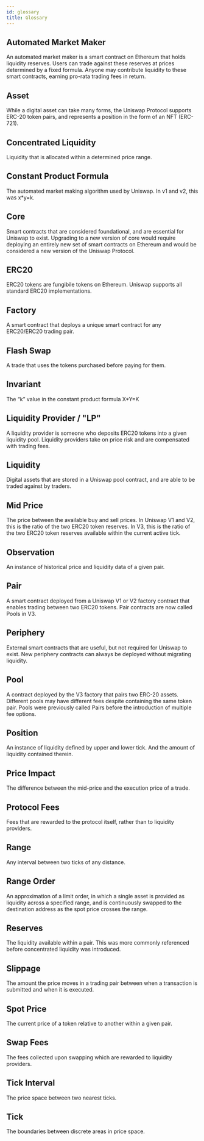```yaml
---
id: glossary
title: Glossary
---
```


## Automated Market Maker

An automated market maker is a smart contract on Ethereum that holds liquidity reserves. Users can trade against these reserves at prices determined by a fixed formula. Anyone may contribute liquidity to these smart contracts, earning pro-rata trading fees in return.

## Asset

While a digital asset can take many forms, the Uniswap Protocol supports ERC-20 token pairs, and represents a position in the form of an NFT (ERC-721).

## Concentrated Liquidity

Liquidity that is allocated within a determined price range.

## Constant Product Formula

The automated market making algorithm used by Uniswap. In v1 and v2, this was x\*y=k.

## Core

Smart contracts that are considered foundational, and are essential for Uniswap to exist. Upgrading to a new version of core would require deploying an entirely new set of smart contracts on Ethereum and would be considered a new version of the Uniswap Protocol.

## ERC20

ERC20 tokens are fungibile tokens on Ethereum. Uniswap supports all standard ERC20 implementations.

## Factory

A smart contract that deploys a unique smart contract for any ERC20/ERC20 trading pair.

## Flash Swap

A trade that uses the tokens purchased before paying for them.

## Invariant

The “k” value in the constant product formula X\*Y=K

## Liquidity Provider / "LP"

A liquidity provider is someone who deposits ERC20 tokens into a given liquidity pool. Liquidity providers take on price risk and are compensated with trading fees.

## Liquidity

Digital assets that are stored in a Uniswap pool contract, and are able to be traded against by traders.

## Mid Price

The price between the available buy and sell prices. In Uniswap V1 and V2, this is the ratio of the two ERC20 token reserves. In V3, this is the ratio of the two ERC20 token reserves available within the current active tick.

## Observation

An instance of historical price and liquidity data of a given pair.

## Pair

A smart contract deployed from a Uniswap V1 or V2 factory contract that enables trading between two ERC20 tokens. Pair contracts are now called Pools in V3.

## Periphery

External smart contracts that are useful, but not required for Uniswap to exist. New periphery contracts can always be deployed without migrating liquidity.

## Pool

A contract deployed by the V3 factory that pairs two ERC-20 assets. Different pools may have different fees despite containing the same token pair. Pools were previously called Pairs before the introduction of multiple fee options.

## Position

An instance of liquidity defined by upper and lower tick. And the amount of liquidity contained therein.

## Price Impact

The difference between the mid-price and the execution price of a trade.

## Protocol Fees

Fees that are rewarded to the protocol itself, rather than to liquidity providers.

## Range

Any interval between two ticks of any distance.

## Range Order

An approximation of a limit order, in which a single asset is provided as liquidity across a specified range, and is continuously swapped to the destination address as the spot price crosses the range.

## Reserves

The liquidity available within a pair. This was more commonly referenced before concentrated liquidity was introduced.

## Slippage

The amount the price moves in a trading pair between when a transaction is submitted and when it is executed.

## Spot Price

The current price of a token relative to another within a given pair.

## Swap Fees

The fees collected upon swapping which are rewarded to liquidity providers.

## Tick Interval

The price space between two nearest ticks.

## Tick

The boundaries between discrete areas in price space.
